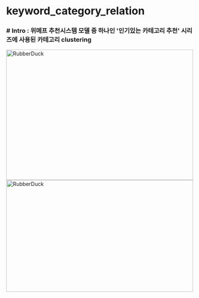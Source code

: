 # keyword_category_relation

### # Intro : 위메프 추천시스템 모델 중 하나인 '인기있는 카테고리 추천' 시리즈에 사용된 카테고리 clustering 

<img src="https://user-images.githubusercontent.com/42336056/76514891-f61c9c00-649b-11ea-94f3-24b4560d87bc.png" width="500px" height="350px" title="px(픽셀) 크기 설정" alt="RubberDuck"></img><br/>
<img src="https://user-images.githubusercontent.com/42336056/76514905-fcab1380-649b-11ea-967d-3d755363ea98.png" width="500px" height="300px" title="%(비율) 크기 설정" alt="RubberDuck"></img>

